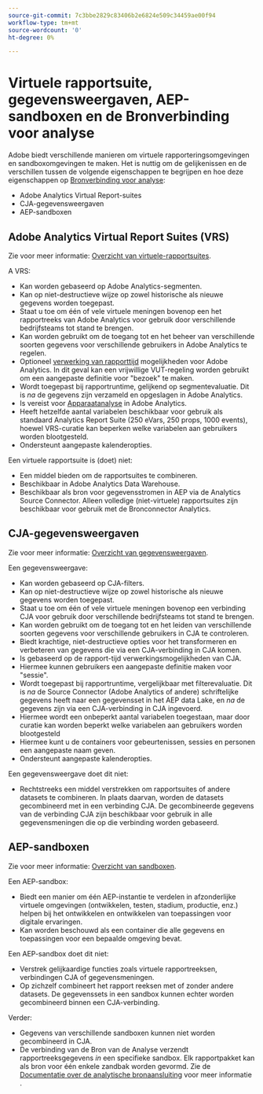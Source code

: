```yaml
---
source-git-commit: 7c3bbe2829c83406b2e6824e509c34459ae00f94
workflow-type: tm+mt
source-wordcount: '0'
ht-degree: 0%

---
```

# Virtuele rapportsuite, gegevensweergaven, AEP-sandboxen en de Bronverbinding voor analyse

Adobe biedt verschillende manieren om virtuele rapporteringsomgevingen en sandboxomgevingen te maken. Het is nuttig om de gelijkenissen en de verschillen tussen de volgende eigenschappen te begrijpen en hoe deze eigenschappen op [Bronverbinding voor analyse](https://experienceleague.adobe.com/docs/experience-platform/sources/ui-tutorials/create/adobe-applications/analytics.html?lang=en):

* Adobe Analytics Virtual Report-suites
* CJA-gegevensweergaven
* AEP-sandboxen

## Adobe Analytics Virtual Report Suites (VRS)

Zie voor meer informatie: [Overzicht van virtuele-rapportsuites](https://experienceleague.adobe.com/docs/analytics/components/virtual-report-suites/vrs-about.html?lang=en).

A VRS:

* Kan worden gebaseerd op Adobe Analytics-segmenten.
* Kan op niet-destructieve wijze op zowel historische als nieuwe gegevens worden toegepast.
* Staat u toe om één of vele virtuele meningen bovenop een het rapportreeks van Adobe Analytics voor gebruik door verschillende bedrijfsteams tot stand te brengen.
* Kan worden gebruikt om de toegang tot en het beheer van verschillende soorten gegevens voor verschillende gebruikers in Adobe Analytics te regelen.
* Optioneel [verwerking van rapporttijd](https://experienceleague.adobe.com/docs/analytics/components/virtual-report-suites/vrs-report-time-processing.html?lang=en) mogelijkheden voor Adobe Analytics. In dit geval kan een vrijwillige VUT-regeling worden gebruikt om een aangepaste definitie voor &quot;bezoek&quot; te maken.
* Wordt toegepast bij rapportruntime, gelijkend op segmentevaluatie. Dit is _na_ de gegevens zijn verzameld en opgeslagen in Adobe Analytics.
* Is vereist voor [Apparaatanalyse](https://experienceleague.adobe.com/docs/analytics/components/cda/overview.html?lang=en) in Adobe Analytics.
* Heeft hetzelfde aantal variabelen beschikbaar voor gebruik als standaard Analytics Report Suite (250 eVars, 250 props, 1000 events), hoewel VRS-curatie kan beperken welke variabelen aan gebruikers worden blootgesteld.
* Ondersteunt aangepaste kalenderopties.

Een virtuele rapportsuite is (doet) niet:

* Een middel bieden om de rapportsuites te combineren.
* Beschikbaar in Adobe Analytics Data Warehouse.
* Beschikbaar als bron voor gegevensstromen in AEP via de Analytics Source Connector. Alleen volledige (niet-virtuele) rapportsuites zijn beschikbaar voor gebruik met de Bronconnector Analytics.


## CJA-gegevensweergaven

Zie voor meer informatie: [Overzicht van gegevensweergaven](https://experienceleague.adobe.com/docs/analytics-platform/using/cja-dataviews/data-views.html?lang=en).

Een gegevensweergave:

* Kan worden gebaseerd op CJA-filters.
* Kan op niet-destructieve wijze op zowel historische als nieuwe gegevens worden toegepast.
* Staat u toe om één of vele virtuele meningen bovenop een verbinding CJA voor gebruik door verschillende bedrijfsteams tot stand te brengen.
* Kan worden gebruikt om de toegang tot en het leiden van verschillende soorten gegevens voor verschillende gebruikers in CJA te controleren.
* Biedt krachtige, niet-destructieve opties voor het transformeren en verbeteren van gegevens die via een CJA-verbinding in CJA komen.
* Is gebaseerd op de rapport-tijd verwerkingsmogelijkheden van CJA.
* Hiermee kunnen gebruikers een aangepaste definitie maken voor &quot;sessie&quot;.
* Wordt toegepast bij rapportruntime, vergelijkbaar met filterevaluatie. Dit is _na_ de Source Connector (Adobe Analytics of andere) schriftelijke gegevens heeft naar een gegevensset in het AEP data Lake, en _na_ de gegevens zijn via een CJA-verbinding in CJA ingevoerd.
* Hiermee wordt een onbeperkt aantal variabelen toegestaan, maar door curatie kan worden beperkt welke variabelen aan gebruikers worden blootgesteld
* Hiermee kunt u de containers voor gebeurtenissen, sessies en personen een aangepaste naam geven.
* Ondersteunt aangepaste kalenderopties.

Een gegevensweergave doet dit niet:

* Rechtstreeks een middel verstrekken om rapportsuites of andere datasets te combineren. In plaats daarvan, worden de datasets gecombineerd met in een verbinding CJA. De gecombineerde gegevens van de verbinding CJA zijn beschikbaar voor gebruik in alle gegevensmeningen die op die verbinding worden gebaseerd.

## AEP-sandboxen

Zie voor meer informatie: [Overzicht van sandboxen](https://experienceleague.adobe.com/docs/experience-platform/sandbox/home.html?lang=en).

Een AEP-sandbox:

* Biedt een manier om één AEP-instantie te verdelen in afzonderlijke virtuele omgevingen (ontwikkelen, testen, stadium, productie, enz.) helpen bij het ontwikkelen en ontwikkelen van toepassingen voor digitale ervaringen.
* Kan worden beschouwd als een container die alle gegevens en toepassingen voor een bepaalde omgeving bevat.

Een AEP-sandbox doet dit niet:

* Verstrek gelijkaardige functies zoals virtuele rapportreeksen, verbindingen CJA of gegevensmeningen.
* Op zichzelf combineert het rapport reeksen met of zonder andere datasets. De gegevenssets in een sandbox kunnen echter worden gecombineerd binnen een CJA-verbinding.

Verder:

* Gegevens van verschillende sandboxen kunnen niet worden gecombineerd in CJA.
* De verbinding van de Bron van de Analyse verzendt rapportreeksgegevens _in_ een specifieke sandbox. Elk rapportpakket kan als bron voor één enkele zandbak worden gevormd. Zie de [Documentatie over de analytische bronaansluiting](https://experienceleague.adobe.com/docs/experience-platform/sources/ui-tutorials/create/adobe-applications/analytics.html?lang=en) voor meer informatie .